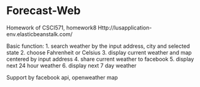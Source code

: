 # Forecast-Web
Homework of CSCI571, homework8
Http://lusapplication-env.elasticbeanstalk.com/

Basic function:
	1. search weather by the input address, city and selected state
	2. choose Fahrenheit or Celsius
	3. display current weather and map centered by input address
	4. share current weather to facebook
	5. display next 24 hour weather 
	6. display next 7 day weather

Support by facebook api, openweather map

